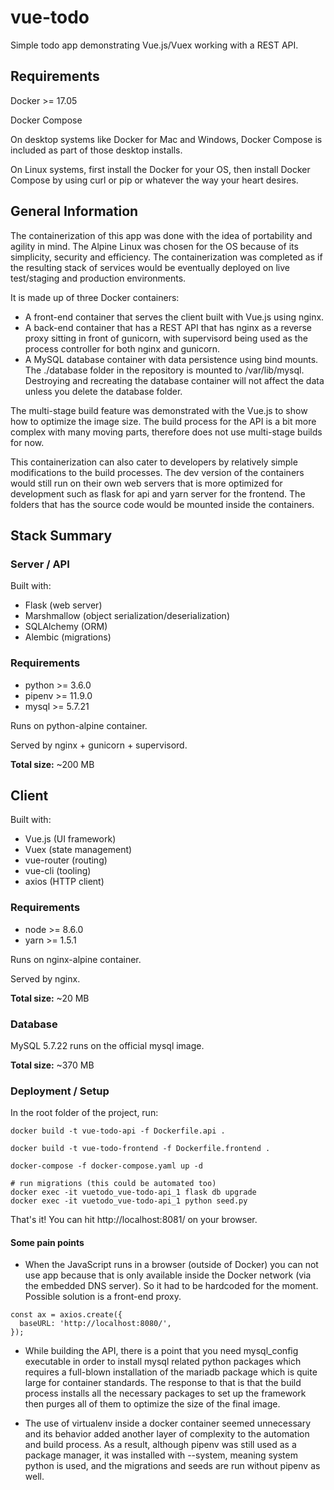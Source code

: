 # vue-todo
Simple todo app demonstrating Vue.js/Vuex working with a REST API.

## Requirements
Docker >= 17.05

Docker Compose

On desktop systems like Docker for Mac and Windows, Docker Compose is included as part of those desktop installs.

On Linux systems, first install the Docker for your OS, then install Docker Compose by using curl or pip or whatever the way your heart desires.

## General Information

The containerization of this app was done with the idea of portability and agility in mind. The Alpine Linux was chosen for the OS because of its simplicity, security and efficiency. The containerization was completed as if the resulting stack of services would be eventually deployed on live test/staging and production environments.

It is made up of three Docker containers:
  - A front-end container that serves the client built with Vue.js using nginx.
  - A back-end container that has a REST API that has nginx as a reverse proxy sitting in front of gunicorn, with supervisord being used as the process controller for both nginx and gunicorn.
  - A MySQL database container with data persistence using bind mounts. The ./database folder in the repository is mounted to /var/lib/mysql. Destroying and recreating the database container will not affect the data unless you delete the database folder.

The multi-stage build feature was demonstrated with the Vue.js to show how to optimize the image size.
The build process for the API is a bit more complex with many moving parts, therefore does not use multi-stage builds for now.

This containerization can also cater to developers by relatively simple modifications to the build processes. The dev version of the containers would still run on their own web servers that is more optimized for development such as flask for api and yarn server for the frontend. The folders that has the source code would be mounted inside the containers.


## Stack Summary

### Server / API

Built with:

* Flask (web server)
* Marshmallow (object serialization/deserialization)
* SQLAlchemy (ORM)
* Alembic (migrations)

### Requirements

* python >= 3.6.0
* pipenv >= 11.9.0
* mysql >= 5.7.21

Runs on python-alpine container.

Served by nginx + gunicorn + supervisord.

**Total size:** ~200 MB

## Client

Built with:

* Vue.js (UI framework)
* Vuex (state management)
* vue-router (routing)
* vue-cli (tooling)
* axios (HTTP client)

### Requirements

* node >= 8.6.0
* yarn >= 1.5.1

Runs on nginx-alpine container.

Served by nginx.

**Total size:** ~20 MB

### Database

MySQL 5.7.22 runs on the official mysql image.

**Total size:** ~370 MB

### Deployment / Setup

In the root folder of the project, run:
```
docker build -t vue-todo-api -f Dockerfile.api .

docker build -t vue-todo-frontend -f Dockerfile.frontend .

docker-compose -f docker-compose.yaml up -d

# run migrations (this could be automated too)
docker exec -it vuetodo_vue-todo-api_1 flask db upgrade
docker exec -it vuetodo_vue-todo-api_1 python seed.py

```
That's it! You can hit http://localhost:8081/ on your browser.

#### Some pain points
- When the JavaScript runs in a browser (outside of Docker) you can not use app because that is only available inside the Docker network (via the embedded DNS server). So it had to be hardcoded for the moment. Possible solution is a front-end proxy.

```
const ax = axios.create({
  baseURL: 'http://localhost:8080/',
});
```

- While building the API, there is a point that you need mysql_config executable in order to install mysql related python packages which requires a full-blown installation of the mariadb package which is quite large for container standards. The response to that is that the build process installs all the necessary packages to set up the framework then purges all of them to optimize the size of the final image.

- The use of virtualenv inside a docker container seemed unnecessary and its behavior added another layer of complexity to the automation and build process. As a result, although pipenv was still used as a package manager, it was installed with --system, meaning system python is used, and the migrations and seeds are run without pipenv as well.
